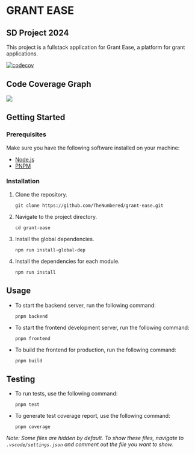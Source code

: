 # GRANT EASE
## SD Project 2024

This project is a fullstack application for Grant Ease, a platform for grant applications.

[![codecov](https://codecov.io/gh/TheNumbered/grant-ease/graph/badge.svg?token=DI4459MDBF)](https://codecov.io/gh/TheNumbered/grant-ease)
<br/>
## Code Coverage Graph
<img src="https://codecov.io/gh/TheNumbered/grant-ease/graphs/icicle.svg?token=DI4459MDBF"/>

## Getting Started

### Prerequisites

Make sure you have the following software installed on your machine:
- [Node.js](https://nodejs.org/)
- [PNPM](https://pnpm.io/)

### Installation

1. Clone the repository.
    ```shell
    git clone https://github.com/TheNumbered/grant-ease.git
    ```

2. Navigate to the project directory.
    ```shell
    cd grant-ease
    ```

3. Install the global dependencies.
    ```shell
    npm run install-global-dep
    ```

4. Install the dependencies for each module.
    ```shell
    npm run install
    ```

## Usage

- To start the backend server, run the following command:
    ```shell
    pnpm backend
    ```

- To start the frontend development server, run the following command:
    ```shell
    pnpm frontend
    ```

- To build the frontend for production, run the following command:
    ```shell
    pnpm build
    ```

## Testing

- To run tests, use the following command:
    ```shell
    pnpm test
    ```

- To generate test coverage report, use the following command:
    ```shell
    pnpm coverage
    ```

*Note: Some files are hidden by default. To show these files, navigate to `.vscode/settings.json` and comment out the file you want to show.*
